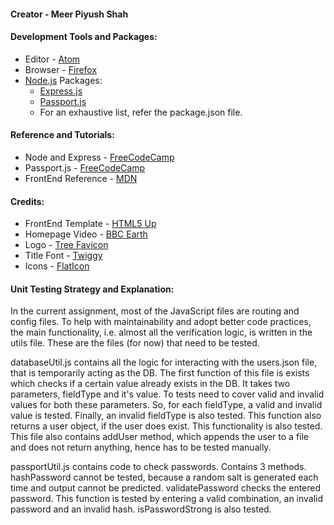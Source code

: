 #### Creator - Meer Piyush Shah

#### Development Tools and Packages:
* Editor - [Atom](https://atom.io/)
* Browser - [Firefox](https://www.mozilla.org/en-US/firefox/new/)
* [Node.js](https://nodejs.org/en/) Packages:
  * [Express.js](https://expressjs.com/)
  * [Passport.js](https://www.passportjs.org/)
  * For an exhaustive list, refer the package.json file.

#### Reference and Tutorials:
* Node and Express - [FreeCodeCamp](https://www.youtube.com/watch?v=Oe421EPjeBE)
* Passport.js - [FreeCodeCamp](https://www.youtube.com/watch?v=F-sFp_AvHc8)
* FrontEnd Reference - [MDN](https://developer.mozilla.org/en-US/docs/Learn)

#### Credits:
* FrontEnd Template - [HTML5 Up](https://html5up.net/story)
* Homepage Video - [BBC Earth](https://www.bbcearth.com/shows/serengeti-ii)
* Logo - [Tree Favicon](https://www.favicon.cc/?action=icon&file_id=795443)
* Title Font - [Twiggy](https://www.dafont.com/twiggy.font)
* Icons - [FlatIcon](https://www.flaticon.com/authors/kiranshastry)

#### Unit Testing Strategy and Explanation:

In the current assignment, most of the JavaScript files are routing and config files.
To help with maintainability and adopt better code practices, the main functionality, i.e. almost all the verification logic, is written in the utils file.
These are the files (for now) that need to be tested.

databaseUtil.js contains all the logic for interacting with the users.json file, that is temporarily acting as the DB.
The first function of this file is exists which checks if a certain value already exists in the DB.
It takes two parameters, fieldType and it's value.
To tests need to cover valid and invalid values for both these parameters.
So, for each fieldType, a valid and invalid value is tested.
Finally, an invalid fieldType is also tested.
This function also returns a user object, if the user does exist. This functionality is also tested.
This file also contains addUser method, which appends the user to a file and does not return anything, hence has to be tested manually.

passportUtil.js contains code to check passwords.
Contains 3 methods.
hashPassword cannot be tested, because a random salt is generated each time and output cannot be predicted.
validatePassword checks the entered password.
This function is tested by entering a valid combination, an invalid password and an invalid hash.
isPasswordStrong is also tested.
